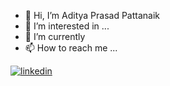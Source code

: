 - 👋 Hi, I’m Aditya Prasad Pattanaik
- 👀 I’m interested in ...
- 🌱 I’m currently  
- 📫 How to reach me ...

<!---
app3200/app3200 is a ✨ special ✨ repository because its `README.md` (this file) appears on your GitHub profile.
You can click the Preview link to take a look at your changes.
--->

[![linkedin](https://cloud.githubusercontent.com/assets/17016297/18839848/0fc7e74e-83d2-11e6-8c6a-277fc9d6e067.png)][1]

[1]: http://www.linkedin.com/in/app3200
